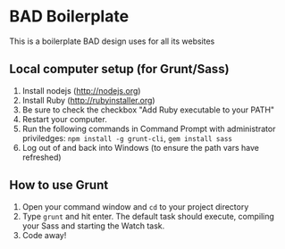 BAD  Boilerplate
===============

This is a boilerplate BAD design uses for all its websites

## Local computer setup (for Grunt/Sass)
1. Install nodejs (http://nodejs.org)
2. Install Ruby (http://rubyinstaller.org)
3. Be sure to check the checkbox "Add Ruby executable to your PATH"
4. Restart your computer.
5. Run the following commands in Command Prompt with administrator priviledges: `npm install -g grunt-cli`, `gem install sass`
6. Log out of and back into Windows (to ensure the path vars have refreshed)

## How to use Grunt
1. Open your command window and `cd` to your project directory
2. Type `grunt` and hit enter. The default task should execute, compiling your Sass and starting the Watch task.
4. Code away!

